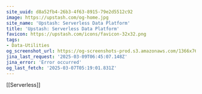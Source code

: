 ```yaml
---
site_uuid: d8a52fb4-26b3-4f63-8915-79e2d5512c92
image: https://upstash.com/og-home.jpg
site_name: 'Upstash: Serverless Data Platform'
title: 'Upstash: Serverless Data Platform'
favicon: https://upstash.com/icons/favicon-32x32.png
tags:
- Data-Utilities
og_screenshot_url: https://og-screenshots-prod.s3.amazonaws.com/1366x768/80/false/21c36a6ace2468d35f42ec70c5d444375969f2e50d7361e22dd238059551a448.jpeg
jina_last_request: '2025-03-09T06:45:07.148Z'
jina_error: 'Error occurred'
og_last_fetch: '2025-03-07T05:19:01.831Z'
---
```

[[Serverless]]
